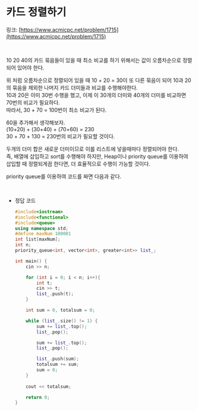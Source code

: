 # 카드 정렬하기
링크: [https://www.acmicpc.net/problem/1715](https://www.acmicpc.net/problem/1715)

<br>

10 20 40의 카드 묶음들이 있을 때 최소 비교를 하기 위해서는 값이 오름차순으로 정렬되어 있어야 한다.    

위 처럼 오름차순으로 정렬되어 있을 때 10 + 20 = 30이 또 다른 묶음이 되어 10과 20의 묶음을 제외한 나머지 카드 더미들과 비교를 수행해야한다.     
10과 20은 이미 30번 수행을 했고, 이제 이 30개의 더미와 40개의 더미를 비교하면 70번의 비교가 필요하다.     
따라서, 30 + 70 = 100번이 최소 비교가 된다.

60을 추가해서 생각해보자.     
(10+20)  +  (30+40) + (70+60) = 230     
30 + 70 + 130 = 230번의 비교가 필요할 것이다.

두개의 더미 합은 새로운 더미이므로 이를 리스트에 넣을때마다 정렬되어야 한다.     
즉, 배열에 삽입하고 sort를 수행해야 하지만, Heap이나 priority queue를 이용하여 삽입할 때 정렬되게끔 한다면, 더 효율적으로 수행이 가능할 것이다.     

priority queue를 이용하여 코드를 짜면 다음과 같다.

<br>

- 정답 코드
    ```c++
    #include<iostream>
    #include<functional>
    #include<queue>
    using namespace std;
    #define maxNum 100001
    int list[maxNum];
    int n;
    priority_queue<int, vector<int>, greater<int>> list_;

    int main() {
        cin >> n;

        for (int i = 0; i < n; i++){
            int t;
            cin >> t;
            list_.push(t);
        }

        int sum = 0, totalsum = 0;

        while (list_.size() != 1) {
            sum += list_.top();
            list_.pop();

            sum += list_.top();
            list_.pop();

            list_.push(sum);
            totalsum += sum;
            sum = 0;
        }
        
        cout << totalsum;

        return 0;
    }
    ```